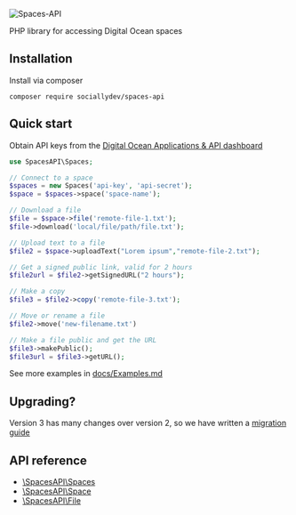 ![Spaces-API](https://imgur.com/NYNsQyl.png "Devang Srivastava's Spaces-API")

PHP library for accessing Digital Ocean spaces

## Installation
Install via composer
```
composer require sociallydev/spaces-api
```

## Quick start

Obtain API keys from the [Digital Ocean Applications & API dashboard](https://cloud.digitalocean.com/account/api/tokens)

```php
use SpacesAPI\Spaces;

// Connect to a space
$spaces = new Spaces('api-key', 'api-secret');
$space = $spaces->space('space-name');

// Download a file
$file = $space->file('remote-file-1.txt');
$file->download('local/file/path/file.txt');

// Upload text to a file
$file2 = $space->uploadText("Lorem ipsum","remote-file-2.txt");

// Get a signed public link, valid for 2 hours
$file2url = $file2->getSignedURL("2 hours");

// Make a copy
$file3 = $file2->copy('remote-file-3.txt');

// Move or rename a file
$file2->move('new-filename.txt')

// Make a file public and get the URL
$file3->makePublic();
$file3url = $file3->getURL();
```

See more examples in [docs/Examples.md](docs/Examples.md)

## Upgrading?
Version 3 has many changes over version 2, so we have written a [migration guide](docs/Upgrade2-3.md)

## API reference
* [\SpacesAPI\Spaces](docs/Spaces.md)
* [\SpacesAPI\Space](docs/Space.md)
* [\SpacesAPI\File](docs/File.md)
